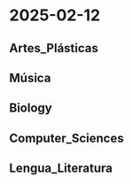 # 2025-02-12 <!-- markmap: foldAll -->

## Artes_Plásticas

## Música

## Biology

## Computer_Sciences

## Lengua_Literatura


